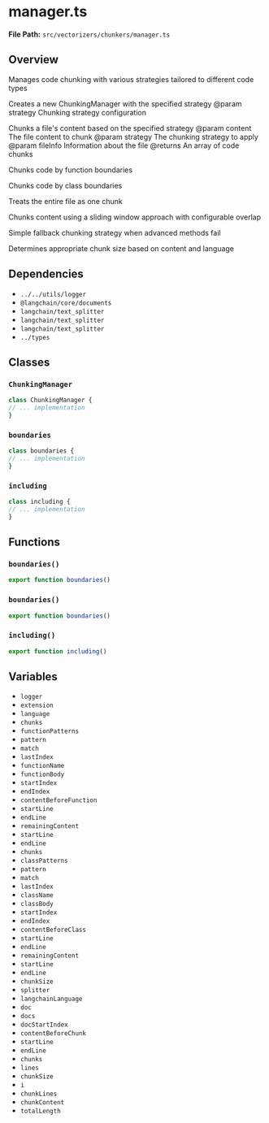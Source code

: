 # manager.ts

**File Path:** `src/vectorizers/chunkers/manager.ts`

## Overview

Manages code chunking with various strategies tailored to different code types

Creates a new ChunkingManager with the specified strategy
@param strategy Chunking strategy configuration

Chunks a file's content based on the specified strategy
@param content The file content to chunk
@param strategy The chunking strategy to apply
@param fileInfo Information about the file
@returns An array of code chunks

Chunks code by function boundaries

Chunks code by class boundaries

Treats the entire file as one chunk

Chunks content using a sliding window approach with configurable overlap

Simple fallback chunking strategy when advanced methods fail

Determines appropriate chunk size based on content and language

## Dependencies

- `../../utils/logger`
- `@langchain/core/documents`
- `langchain/text_splitter`
- `langchain/text_splitter`
- `langchain/text_splitter`
- `../types`

## Classes

### `ChunkingManager`

```typescript
class ChunkingManager {
// ... implementation
}
```

### `boundaries`

```typescript
class boundaries {
// ... implementation
}
```

### `including`

```typescript
class including {
// ... implementation
}
```

## Functions

### `boundaries()`

```typescript
export function boundaries()
```

### `boundaries()`

```typescript
export function boundaries()
```

### `including()`

```typescript
export function including()
```

## Variables

- `logger`
- `extension`
- `language`
- `chunks`
- `functionPatterns`
- `pattern`
- `match`
- `lastIndex`
- `functionName`
- `functionBody`
- `startIndex`
- `endIndex`
- `contentBeforeFunction`
- `startLine`
- `endLine`
- `remainingContent`
- `startLine`
- `endLine`
- `chunks`
- `classPatterns`
- `pattern`
- `match`
- `lastIndex`
- `className`
- `classBody`
- `startIndex`
- `endIndex`
- `contentBeforeClass`
- `startLine`
- `endLine`
- `remainingContent`
- `startLine`
- `endLine`
- `chunkSize`
- `splitter`
- `langchainLanguage`
- `doc`
- `docs`
- `docStartIndex`
- `contentBeforeChunk`
- `startLine`
- `endLine`
- `chunks`
- `lines`
- `chunkSize`
- `i`
- `chunkLines`
- `chunkContent`
- `totalLength`

